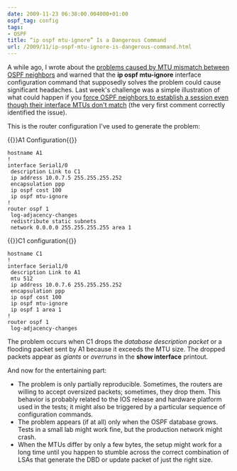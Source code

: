 ```yaml
---
date: 2009-11-23 06:38:00.004000+01:00
ospf_tag: config
tags:
- OSPF
title: “ip ospf mtu-ignore” Is a Dangerous Command
url: /2009/11/ip-ospf-mtu-ignore-is-dangerous-command.html
---
```

A while ago, I wrote about the [problems caused by MTU mismatch between OSPF neighbors](https://blog.ipspace.net/2007/10/ospf-neighbors-stuck-in-exstart.html) and warned that the **ip ospf mtu-ignore** interface configuration command that supposedly solves the problem could cause significant headaches. Last week's challenge was a simple illustration of what could happen if you [force OSPF neighbors to establish a session even though their interface MTUs don't match](https://blog.ipspace.net/2009/11/challenge-ospf-neighbor-changing-state.html) (the very first comment correctly identified the issue).
<!--more-->
This is the router configuration I've used to generate the problem:

{{<cc>}}A1 Configuration{{</cc>}}
```
hostname A1
!
interface Serial1/0
 description Link to C1
 ip address 10.0.7.5 255.255.255.252
 encapsulation ppp
 ip ospf cost 100
 ip ospf mtu-ignore
!
router ospf 1
 log-adjacency-changes
 redistribute static subnets
 network 0.0.0.0 255.255.255.255 area 1
 ```
 
{{<cc>}}C1 configuration{{</cc>}}
```
hostname C1
!
interface Serial1/0
 description Link to A1
 mtu 512
 ip address 10.0.7.6 255.255.255.252
 encapsulation ppp
 ip ospf cost 100
 ip ospf mtu-ignore
 ip ospf 1 area 1
!
router ospf 1
 log-adjacency-changes 
```

The problem occurs when C1 drops the *database description packet* or a flooding packet sent by A1 because it exceeds the MTU size. The dropped packets appear as *giants* or *overruns* in the **show interface** printout.

And now for the entertaining part:

-   The problem is only partially reproducible. Sometimes, the routers are willing to accept oversized packets; sometimes, they drop them. This behavior is probably related to the IOS release and hardware platform used in the tests; it might also be triggered by a particular sequence of configuration commands.
-   The problem appears (if at all) only when the OSPF database grows. Tests in a small lab might work fine, but the production network might crash.
-   When the MTUs differ by only a few bytes, the setup might work for a long time until you happen to stumble across the correct combination of LSAs that generate the DBD or update packet of just the right size.
